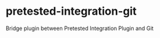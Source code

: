 pretested-integration-git
=========================

Bridge plugin between Pretested Integration Plugin and Git
